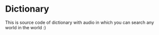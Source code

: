 # Dictionary
This is source code of dictionary with audio in which you can search any world in the world :)
